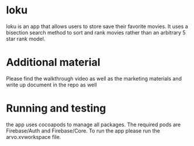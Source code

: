 # loku
loku is an app that allows users to store save their favorite movies. It uses a bisection search method to sort and rank movies rather than an arbitrary 5 star rank model.

# Additional material
Please find the walkthrough video as well as the marketing materials and write up document in the repo as well

# Running and testing
the app uses cocoapods to manage all packages. The required pods are Firebase/Auth and Firebase/Core. To run the app please run the arvo.xvworkspace file.
